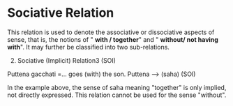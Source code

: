 # Sociative Relation
This relation is used to denote the associative or dissociative aspects of sense, that is, the notions of " **with / together**" and " **without/ not having with**". It may further be classified into two sub-relations.

2. Sociative (Implicit) Relation3 (SOI)

Puttena gacchati =... goes (with) the son.
Puttena ——> (saha) (SOI)

In the example above, the sense of saha meaning "together" is only implied, not directly expressed. This relation cannot be used for the sense "without".